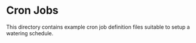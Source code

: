 # Cron Jobs

This directory contains example cron job definition files suitable to setup
a watering schedule.
